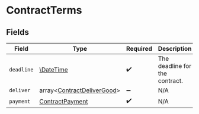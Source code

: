 # ContractTerms


## Fields

| Field                                                                    | Type                                                                     | Required                                                                 | Description                                                              |
| ------------------------------------------------------------------------ | ------------------------------------------------------------------------ | ------------------------------------------------------------------------ | ------------------------------------------------------------------------ |
| `deadline`                                                               | [\DateTime](https://www.php.net/manual/en/class.datetime.php)            | :heavy_check_mark:                                                       | The deadline for the contract.                                           |
| `deliver`                                                                | array<[ContractDeliverGood](../../models/shared/ContractDeliverGood.md)> | :heavy_minus_sign:                                                       | N/A                                                                      |
| `payment`                                                                | [ContractPayment](../../models/shared/ContractPayment.md)                | :heavy_check_mark:                                                       | N/A                                                                      |